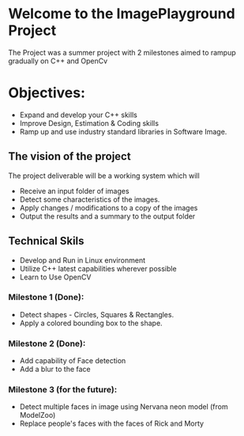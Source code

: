 # Welcome to the ImagePlayground Project 
The Project was a summer project with 2 milestones aimed to rampup gradually on C++ and OpenCv

# Objectives:
* Expand and develop your C++ skills
* Improve Design, Estimation & Coding skills
* Ramp up and use industry standard libraries in Software Image.

## The vision of the project
The project deliverable will be a working system which will
* Receive an input folder of images 
* Detect some characteristics of the images.
* Apply changes / modifications to a copy of the images
* Output the results and a summary to the output folder

## Technical Skils 
 * Develop and Run in Linux environment
 * Utilize C++ latest capabilities wherever possible
 * Learn to Use OpenCV
 
 ### Milestone 1 (Done): 

 * Detect shapes - Circles, Squares & Rectangles.
 * Apply a colored bounding box to the shape.

### Milestone 2 (Done):

 * Add capability of Face detection
 * Add a blur to the face
 
### Milestone 3 (for the future):

 * Detect multiple faces in image using Nervana neon model (from ModelZoo)
 * Replace people's faces with the faces of Rick and Morty 

